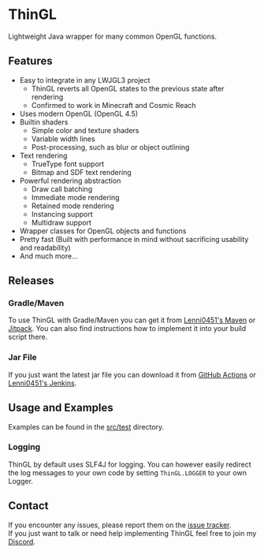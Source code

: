 # ThinGL
Lightweight Java wrapper for many common OpenGL functions.

## Features
- Easy to integrate in any LWJGL3 project
  - ThinGL reverts all OpenGL states to the previous state after rendering
  - Confirmed to work in Minecraft and Cosmic Reach
- Uses modern OpenGL (OpenGL 4.5)
- Builtin shaders
  - Simple color and texture shaders
  - Variable width lines
  - Post-processing, such as blur or object outlining
- Text rendering
  - TrueType font support
  - Bitmap and SDF text rendering
- Powerful rendering abstraction
  - Draw call batching
  - Immediate mode rendering
  - Retained mode rendering
  - Instancing support
  - Multidraw support
- Wrapper classes for OpenGL objects and functions
- Pretty fast (Built with performance in mind without sacrificing usability and readability)
- And much more...

## Releases
### Gradle/Maven
To use ThinGL with Gradle/Maven you can get it from [Lenni0451's Maven](https://maven.lenni0451.net/#/snapshots/net/raphimc/thingl) or [Jitpack](https://jitpack.io/#RaphiMC/ThinGL).
You can also find instructions how to implement it into your build script there.

### Jar File
If you just want the latest jar file you can download it from [GitHub Actions](https://github.com/RaphiMC/ThinGL/actions/workflows/build.yml) or [Lenni0451's Jenkins](https://build.lenni0451.net/job/ThinGL/).

## Usage and Examples
Examples can be found in the [src/test](/src/test) directory.

### Logging
ThinGL by default uses SLF4J for logging.
You can however easily redirect the log messages to your own code by setting ``ThinGL.LOGGER`` to your own Logger.

## Contact
If you encounter any issues, please report them on the
[issue tracker](https://github.com/RaphiMC/ThinGL/issues).  
If you just want to talk or need help implementing ThinGL feel free to join my
[Discord](https://discord.gg/dCzT9XHEWu).
